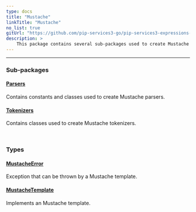 ```yaml
---
type: docs
title: "Mustache"
linkTitle: "Mustache"
no_list: true
gitUrl: "https://github.com/pip-services3-go/pip-services3-expressions-go"
description: >
    This package contains several sub-packages used to create Mustache templates, parsers and tokenizers.
---
```

---
<div class="module-body"> 

### Sub-packages

#### [Parsers](parsers)
Contains constants and classes used to create Mustache parsers.

#### [Tokenizers](tokenizers)
Contains classes used to create Mustache tokenizers.

<br>

### Types

#### [MustacheError](errors/mustache_error)
Exception that can be thrown by a Mustache template.

#### [MustacheTemplate](mustache_template)
Implements an Mustache template.


</div>

